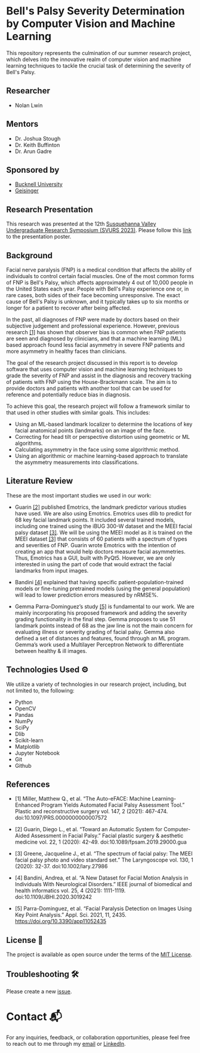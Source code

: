 # Bell's Palsy Severity Determination by Computer Vision and Machine Learning

This repository represents the culmination of our summer research project, which delves into the innovative realm of computer vision and machine learning techniques to tackle the crucial task of determining the severity of Bell's Palsy.

## Researcher

- Nolan Lwin

## Mentors

- Dr. Joshua Stough
- Dr. Keith Buffinton
- Dr. Arun Gadre

## Sponsored by

- [Bucknell University](https://www.bucknell.edu)
- [Geisinger](https://www.geisinger.org/)

## Research Presentation

This research was presented at the 12th [Susquehanna Valley Undergraduate Research Symposium (SVURS 2023)](https://svurs.scholar.bucknell.edu/). Please follow this [link](./poster/SVURS2023_Lwin.pdf) to the presentation poster. 

## Background

Facial nerve paralysis (FNP) is a medical condition that affects the ability of individuals to control certain facial muscles. One of the most common forms of FNP is Bell's Palsy, which affects approximately 4 out of 10,000 people in the United States each year. People with Bell's Palsy experience one or, in rare cases, both sides of their face becoming unresponsive. The exact cause of Bell's Palsy is unknown, and it typically takes up to six months or longer for a patient to recover after being affected.

In the past, all diagnoses of FNP were made by doctors based on their subjective judgement and professional experience. However, previous research [[1]](#References) has shown that observer bias is common when FNP patients are seen and diagnosed by clinicians, and that a machine learning (ML) based approach found less facial asymmetry in severe FNP patients and more asymmetry in healthy faces than clinicians.

The goal of the research project discussed in this report is to develop software that uses computer vision and machine learning techniques to grade the severity of FNP and assist in the diagnosis and recovery tracking of patients with FNP using the House-Brackmann scale. The aim is to provide doctors and patients with another tool that can be used for reference and potentially reduce bias in diagnosis.

To achieve this goal, the research project will follow a framework similar to that used in other studies with similar goals. This includes:

- Using an ML-based landmark localizer to determine the locations of key facial anatomical points (landmarks) on an image of the face.
- Correcting for head tilt or perspective distortion using geometric or ML algorithms.
- Calculating asymmetry in the face using some algorithmic method.
- Using an algorithmic or machine learning-based approach to translate the asymmetry measurements into classifications.

## Literature Review

These are the most important studies we used in our work:

- Guarin [[2]](#References) published Emotrics, the landmark predictor various studies have used. We are also using Emotrics. Emotrics uses dlib to predict for 68 key facial landmark points. It included several trained models, including one trained using the iBUG 300-W dataset and the MEEI facial palsy dataset [[3]](#References). We will be using the MEEI model as it is trained on the MEEI dataset [[3]](#References) that consists of 60 patients with a spectrum of types and severities of FNP. Guarin wrote Emotrics with the intention of creating an app that would help doctors measure facial asymmetries. Thus, Emotrics has a GUI, built with PyQt5. However, we are only interested in using the part of code that would extract the facial landmarks from input images.

- Bandini [[4]](#References) explained that having specific patient-population-trained models or fine-tuning pretrained models (using the general population) will lead to lower prediction errors measured by nRMSE%.

- Gemma Parra-Dominguez’s study [[5]](#References) is fundamental to our work. We are mainly incorporating his proposed framework and adding the severity grading functionality in the final step. Gemma proposes to use 51 landmark points instead of 68 as the jaw line is not the main concern for evaluating illness or severity grading of facial palsy. Gemma also defined a set of distances and features, found through an ML program. Gemma’s work used a Multilayer Perceptron Network to differentiate between healthy & ill images.

## Technologies Used :gear:

We utilize a variety of technologies in our research project, including, but not limited to, the following:

- Python
- OpenCV
- Pandas
- NumPy
- SciPy
- Dlib
- Scikit-learn
- Matplotlib
- Jupyter Notebook
- Git
- Github

## References

- [1] Miller, Matthew Q., et al. “The Auto-eFACE: Machine Learning-Enhanced Program Yields Automated Facial Palsy Assessment Tool.” Plastic and reconstructive surgery vol. 147, 2 (2021): 467-474. doi:10.1097/PRS.0000000000007572

- [2] Guarin, Diego L., et al. “Toward an Automatic System for Computer-Aided Assessment in Facial Palsy.” Facial plastic surgery & aesthetic medicine vol. 22, 1 (2020): 42-49. doi:10.1089/fpsam.2019.29000.gua

- [3] Greene, Jacqueline J., et al. “The spectrum of facial palsy: The MEEI facial palsy photo and video standard set.” The Laryngoscope vol. 130, 1 (2020): 32-37. doi:10.1002/lary.27986

- [4] Bandini, Andrea, et al. “A New Dataset for Facial Motion Analysis in Individuals With Neurological Disorders.” IEEE journal of biomedical and health informatics vol. 25, 4 (2021): 1111-1119. doi:10.1109/JBHI.2020.3019242

- [5] Parra-Dominguez, et al. “Facial Paralysis Detection on Images Using Key Point Analysis.” Appl. Sci. 2021, 11, 2435. https://doi.org/10.3390/app11052435

## License :page_facing_up:

The project is available as open source under the terms of the [MIT License](LICENSE).

## Troubleshooting :hammer_and_wrench:

Please create a new [issue](https://github.com/i-am-nolan25/Bells-Palsy-ML-Research/issues/new).

# Contact 📬

For any inquiries, feedback, or collaboration opportunities, please feel free to reach out to me through my [email](nl020@bucknell.edu) or [LinkedIn](https://www.linkedin.com/in/naing-oo-lwin-nolan/).
